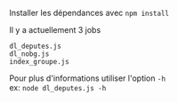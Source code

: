 Installer les dépendances avec `npm install`  

Il y a actuellement 3 jobs
```
dl_deputes.js
dl_nobg.js
index_groupe.js
```
Pour plus d'informations utiliser l'option `-h`    
ex: `node dl_deputes.js -h`

